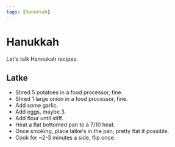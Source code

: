 ```yaml
---
tags: [Hanukkah]
---
```


# Hanukkah

Let's talk Hannukah recipes. 

## Latke

- Shred 5 potatoes in a food processor, fine.
- Shred 1 large onion in a food processor, fine.
- Add some garlic.
- Add eggs, maybe 3.
- Add flour until stiff.
- Heat a flat bottomed pan to a 7/10 heat. 
- Once smoking, place latke's in the pan, pretty flat if possible. 
- Cook for ~2-3 minutes a side, flip once. 
